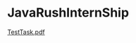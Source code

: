 # JavaRushInternShip
[TestTask.pdf](https://github.com/IrinaVorontsova/JavaRushInternShip/files/6507590/TestTask.pdf)
